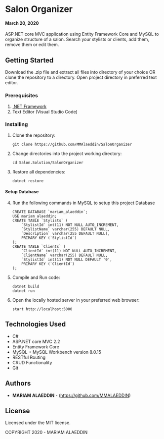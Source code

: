 # Salon Organizer
#### March 20, 2020

ASP.NET core MVC application using Entity Framework Core and MySQL to organize structure of a salon. Search your stylists or clients, add them, remove them or edit them. 

## Getting Started

Download the .zip file and extract all files into directory of your choice OR clone the repository to a directory. Open project directory in preferred text editor.

### Prerequisites

1. [.NET Framework](https://dotnet.microsoft.com/download/thank-you/dotnet-sdk-2.2.106-macos-x64-installer) 
2. Text Editor (Visual Studio Code)

### Installing

1. Clone the repository:
    ```
    git clone https://github.com/MMAlaeddin/SalonOrganizer
    ```
2. Change directories into the project working directory:
    ```
    cd Salon.Solution/SalonOrganizer
    ```
3. Restore all dependencies:
    ```
    dotnet restore
    ```

#### Setup Database

4. Run the following commands in MySQL to setup this project Database
    ```
    CREATE DATABASE `mariam_alaeddin`;
    USE mariam_alaeddin;
    CREATE TABLE `Stylists` (
        `StylistId` int(11) NOT NULL AUTO_INCREMENT,
        `StylistName` varchar(255) DEFAULT NULL,
        `Description` varchar(255 DEFAULT NULL),
        PRIMARY KEY (`StylistId`)
    );
    CREATE TABLE `Clients` (
        `ClientId` int(11) NOT NULL AUTO_INCREMENT,
        `ClientName` varchar(255) DEFAULT NULL,
        `StylistId` int(11) NOT NULL DEFAULT '0',
        PRIMARY KEY (`ClientId`)
    );

    ```
5. Compile and Run code:
    ```
    dotnet build
    dotnet run
    ```
6. Open the locally hosted server in your preferred web browser:
    ```
    start http://localhost:5000
    ```


## Technologies Used

* C#
* ASP.NET core MVC 2.2
* Entity Framework Core
* MySQL + MySQL Workbench version 8.0.15
* RESTful Routing
* CRUD Functionality
* Git

## Authors

* **MARIAM ALAEDDIN** - (https://github.com/MMALAEDDIN)


## License

Licensed under the MIT license.

COPYRIGHT 2020 - MARIAM ALAEDDIN
